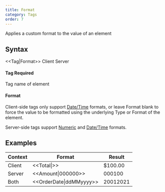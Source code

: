 ```yaml
---
title: Format
category: Tags
order: 7
---
```


Applies a custom format to the value of an element

## Syntax

&lt;&lt;Tag\|Format&gt;&gt; <span class="badge platform">Client</span>&nbsp;<span class="badge platform">Server</span>

#### Tag <span class="badge platform">Required</span>
Tag name of element

#### Format

Client-side tags only support [Date/Time](https://docs.microsoft.com/en-us/dotnet/standard/base-types/custom-date-and-time-format-strings) formats, or leave Format blank to force the value to be formatted using the underlying Type or Format of the element.

Server-side tags support [Numeric](https://docs.microsoft.com/en-us/dotnet/standard/base-types/custom-numeric-format-strings) and [Date/Time](https://docs.microsoft.com/en-us/dotnet/standard/base-types/custom-date-and-time-format-strings) formats.

## Examples

|Context|Format|Result|
|---|---|---|
|Client|&lt;&lt;Total\|&gt;&gt;|$100.00|
|Server|&lt;&lt;Amount\|000000&gt;&gt;|000100|
|Both|&lt;&lt;OrderDate\|ddMMyyyy&gt;&gt;|20012021|
